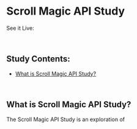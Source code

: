 # Scroll Magic API Study
See it Live: 

<br>

## Study Contents:

* [What is Scroll Magic API Study?](#What-is-Scroll-Magic-API-Study)

<br>

## What is Scroll Magic API Study?
The Scroll Magic API Study is an exploration of 